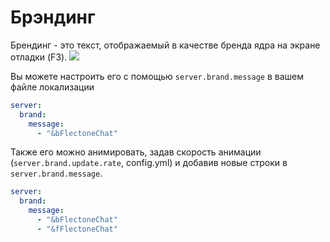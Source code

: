 # Брэндинг

Брендинг - это текст, отображаемый в качестве бренда ядра на экране отладки (F3).
![](https://i.imgur.com/tCzvlzS.png)

Вы можете настроить его с помощью `server.brand.message` в вашем файле локализации
```yaml
server:
  brand:
    message:
      - "&bFlectoneChat"
```

Также его можно анимировать, задав скорость анимации (`server.brand.update.rate`, config.yml)
и добавив новые строки в `server.brand.message`.
```yaml
server:
  brand:
    message:
      - "&bFlectoneChat"
      - "&fFlectoneChat"
```